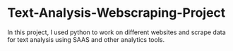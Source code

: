 # Text-Analysis-Webscraping-Project

In this project, I used python to work on different websites and scrape data for text analysis using SAAS and other analytics tools. 
